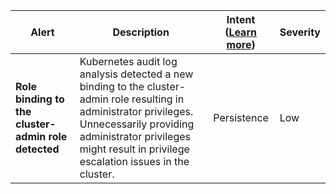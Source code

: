 |Alert|Description|Intent ([Learn more](#intentions))|Severity|
|----|----|:----:|--|
|**Role binding to the cluster-admin role detected**|Kubernetes audit log analysis detected a new binding to the cluster-admin role resulting in administrator privileges. Unnecessarily providing administrator privileges might result in privilege escalation issues in the cluster.|Persistence|Low|


